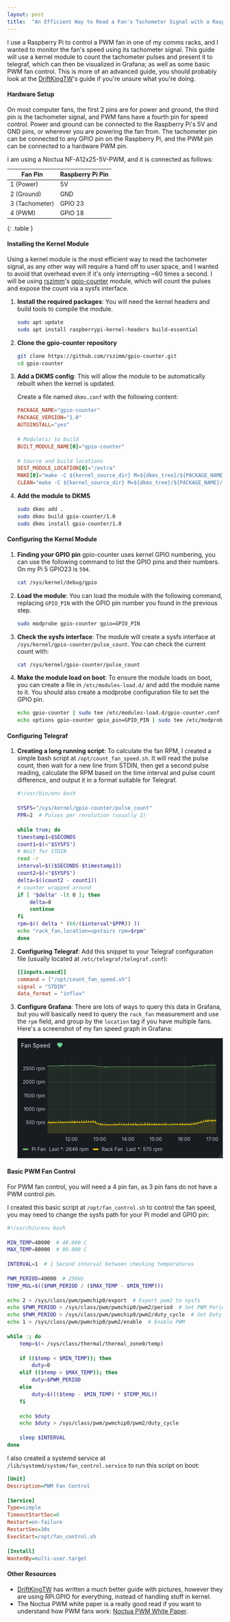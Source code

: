 ```yaml
---
layout: post
title:  "An Efficient Way to Read a Fan's Tachometer Signal with a Raspberry Pi"
---
```


I use a Raspberry Pi to control a PWM fan in one of my comms racks, and I wanted to monitor the fan's speed using its tachometer signal. This guide will use a kernel module to count the tachometer pulses and present it to telegraf, which can then be visualized in Grafana; as well as some basic PWM fan control. This is more of an advanced guide, you should probably look at the [DriftKingTW](https://blog.driftking.tw/en/2019/11/Using-Raspberry-Pi-to-Control-a-PWM-Fan-and-Monitor-its-Speed/)'s guide if you're unsure what you're doing.

<!--more-->

#### Hardware Setup

On most computer fans, the first 2 pins are for power and ground, the third pin is the tachometer signal, and PWM fans have a fourth pin for speed control. Power and ground can be connected to the Raspberry Pi's 5V and GND pins, or wherever you are powering the fan from. The tachometer pin can be connected to any GPIO pin on the Raspberry Pi, and the PWM pin can be connected to a hardware PWM pin.

I am using a Noctua NF-A12x25-5V-PWM, and it is connected as follows:

| Fan Pin | Raspberry Pi Pin |
|---|---|
| 1 (Power) | 5V |
| 2 (Ground) | GND |
| 3 (Tachometer) | GPIO 23 |
| 4 (PWM) | GPIO 18 |
{: .table }

#### Installing the Kernel Module

Using a kernel module is the most efficient way to read the tachometer signal, as any other way will require a hand off to user space, and I wanted to avoid that overhead even if it's only interrupting ~60 times a second. I will be using [rszimm](https://github.com/rszimm)'s [gpio-counter](https://github.com/rszimm/gpio-counter) module, which will count the pulses and expose the count via a sysfs interface.

1. **Install the required packages**: You will need the kernel headers and build tools to compile the module.

    ```bash
    sudo apt update
    sudo apt install raspberrypi-kernel-headers build-essential
    ```

2. **Clone the gpio-counter repository**

    ```bash
    git clone https://github.com/rszimm/gpio-counter.git
    cd gpio-counter
    ```

3. **Add a DKMS config**: This will allow the module to be automatically rebuilt when the kernel is updated.

    Create a file named `dkms.conf` with the following content:

    ```conf
    PACKAGE_NAME="gpio-counter"
    PACKAGE_VERSION="1.0"
    AUTOINSTALL="yes"

    # Module(s) to build
    BUILT_MODULE_NAME[0]="gpio-counter"

    # Source and build locations
    DEST_MODULE_LOCATION[0]="/extra"
    MAKE[0]="make -C ${kernel_source_dir} M=${dkms_tree}/${PACKAGE_NAME}/${PACKAGE_VERSION}/build"
    CLEAN="make -C ${kernel_source_dir} M=${dkms_tree}/${PACKAGE_NAME}/${PACKAGE_VERSION}/build clean"
    ```

4. **Add the module to DKMS**

    ```bash
    sudo dkms add .
    sudo dkms build gpio-counter/1.0
    sudo dkms install gpio-counter/1.0
    ```

#### Configuring the Kernel Module

1. **Finding your GPIO pin**
    gpio-counter uses kernel GPIO numbering, you can use the following command to list the GPIO pins and their numbers. On my Pi 5 GPIO23 is `594`.

    ```bash
    cat /sys/kernel/debug/gpio
    ```

2. **Load the module**: You can load the module with the following command, replacing `GPIO_PIN` with the GPIO pin number you found in the previous step.

    ```bash
    sudo modprobe gpio-counter gpio=GPIO_PIN
    ```

3. **Check the sysfs interface**: The module will create a sysfs interface at `/sys/kernel/gpio-counter/pulse_count`. You can check the current count with:

    ```bash
    cat /sys/kernel/gpio-counter/pulse_count
    ```

4. **Make the module load on boot**: To ensure the module loads on boot, you can create a file in `/etc/modules-load.d/` and add the module name to it. You should also create a modprobe configuration file to set the GPIO pin.

    ```bash
    echo gpio-counter | sudo tee /etc/modules-load.d/gpio-counter.conf
    echo options gpio-counter gpio_pin=GPIO_PIN | sudo tee /etc/modprobe.d/gpio-counter.conf
    ```

#### Configuring Telegraf

1. **Creating a long running script**: To calculate the fan RPM, I created a simple bash script at `/opt/count_fan_speed.sh`. It will read the pulse count, then wait for a new line from STDIN, then get a second pulse reading, calculate the RPM based on the time interval and pulse count difference, and output it in a format suitable for Telegraf.

    ```bash
    #!/usr/bin/env bash

    SYSFS="/sys/kernel/gpio-counter/pulse_count"
    PPR=2  # Pulses per revolution (usually 2)

    while true; do
    timestamp1=$SECONDS
    count1=$(<"$SYSFS")
    # Wait for STDIN
    read -r
    interval=$(($SECONDS-$timestamp1))
    count2=$(<"$SYSFS")
    delta=$((count2 - count1))
    # counter wrapped around
    if [ "$delta" -lt 0 ]; then
        delta=0
        continue
    fi
    rpm=$(( delta * (60/($interval*$PPR)) ))
    echo "rack_fan,location=upstairs rpm=$rpm"
    done
    ```

2. **Configuring Telegraf**: Add this snippet to your Telegraf configuration file (usually located at `/etc/telegraf/telegraf.conf`):

    ```toml
    [[inputs.execd]]
    command = ["/opt/count_fan_speed.sh"]
    signal = "STDIN"
    data_format = "influx"
    ```

3. **Configure Grafana**: There are lots of ways to query this data in Grafana, but you will basically need to query the `rack_fan` measurement and use the `rpm` field, and group by the `location` tag if you have multiple fans. Here's a screenshot of my fan speed graph in Grafana:

    ![Grafana Screenshot](/img/articles/raspberry-pi-fan-tacho/grafana-screenshot.png)

#### Basic PWM Fan Control

For PWM fan control, you will need a 4 pin fan, as 3 pin fans do not have a PWM control pin.

I created this basic script at `/opt/fan_control.sh` to control the fan speed, you may need to change the sysfs path for your Pi model and GPIO pin:

```bash
#!/usr/bin/env bash

MIN_TEMP=40000  # 40.000 C
MAX_TEMP=80000  # 80.000 C

INTERVAL=1  # 1 Second interval between checking temperatures

PWM_PERIOD=40000  # 25KHz
TEMP_MUL=$(($PWM_PERIOD / ($MAX_TEMP - $MIN_TEMP)))

echo 2 > /sys/class/pwm/pwmchip0/export  # Export pwm2 to sysfs
echo $PWM_PERIOD > /sys/class/pwm/pwmchip0/pwm2/period  # Set PWM Period
echo $PWM_PERIOD > /sys/class/pwm/pwmchip0/pwm2/duty_cycle  # Set Duty Cycle to max as failsafe
echo 1 > /sys/class/pwm/pwmchip0/pwm2/enable  # Enable PWM

while :; do
    temp=$(< /sys/class/thermal/thermal_zone0/temp)

    if (($temp < $MIN_TEMP)); then
        duty=0
    elif (($temp > $MAX_TEMP)); then
        duty=$PWM_PERIOD
    else
        duty=$((($temp - $MIN_TEMP) * $TEMP_MUL))
    fi

    echo $duty
    echo $duty > /sys/class/pwm/pwmchip0/pwm2/duty_cycle

    sleep $INTERVAL
done
```

I also created a systemd service at `/lib/systemd/system/fan_control.service` to run this script on boot:

```ini
[Unit]
Description=PWM Fan Control

[Service]
Type=simple
TimeoutStartSec=0
Restart=on-failure
RestartSec=30s
ExecStart=/opt/fan_control.sh

[Install]
WantedBy=multi-user.target
```

#### Other Resources

* [DriftKingTW](https://blog.driftking.tw/en/2019/11/Using-Raspberry-Pi-to-Control-a-PWM-Fan-and-Monitor-its-Speed/) has written a much better guide with pictures, however they are using RPi.GPIO for everything, instead of handling stuff in kernel.
* The Noctua PWM white paper is a really good read if you want to understand how PWM fans work: [Noctua PWM White Paper](https://noctua.at/pub/media/wysiwyg/Noctua_PWM_specifications_white_paper.pdf).

